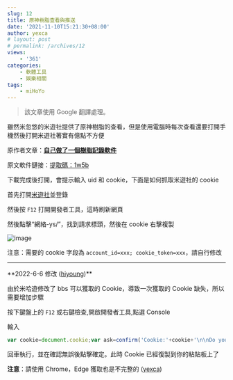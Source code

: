 ```yaml
---
slug: 12
title: 原神樹脂查看與推送
date: '2021-11-10T15:21:30+08:00'
author: yexca
# layout: post
# permalink: /archives/12
views:
    - '361'
categories:
    - 軟體工具
    - 娛樂相關
tags:
    - miHoYo
---
```


> 該文章使用 Google 翻譯處理。

雖然米忽悠的米遊社提供了原神樹脂的查看，但是使用電腦時每次查看還要打開手機然後打開米遊社著實有億點不方便

原作者文章：**[自己做了一個樹脂記錄軟件](https://ngabbs.com/read.php?tid=29226061&rand=307)**

原文軟件鏈接：[提取碼：1w5b](https://pan.baidu.com/s/1esw3JjgfMZwtzh1nRGOF7Q)

下載完成後打開，會提示輸入 uid 和 cookie，下面是如何抓取米遊社的 cookie

首先打開[米遊社](https://bbs.mihoyo.com/ys/)並登錄

然後按 `F12` 打開開發者工具，這時刷新網頁

然後點擊“網絡-ys/”，找到請求標頭，然後在 cookie 右擊複製

![image](https://jsd.cdn.zzko.cn/gh/yexca/picx-images-hosting@master/2021/11-原神/image.5c0pgzw6pa.webp)

注意：需要的 cookie 字段為 `account_id=xxx; cookie_token=xxx`，請自行修改

- - - - - -

\*\*2022-6-6 修改 ([hiyoung](https://blog.hiyoung.xyz))\*\*

由於米哈遊修改了 bbs 可以獲取的 Cookie，導致一次獲取的 Cookie 缺失，所以需要增加步驟

按下鍵盤上的 `F12` 或右鍵檢查,開啟開發者工具,點選 Console

輸入

```javascript
var cookie=document.cookie;var ask=confirm('Cookie:'+cookie+'\n\nDo you want to copy the cookie to the clipboard?');if(ask==true){copy(cookie);msg=cookie}else{msg='Cancel'}
```

回車執行，並在確認無誤後點擊確定。此時 Cookie 已經復製到你的粘貼板上了

**注意**：請使用 Chrome，Edge 獲取也是不完整的 ([yexca](https://lit.link/yexca))
